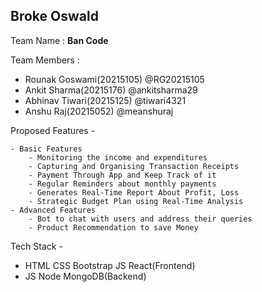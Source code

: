 ## Broke Oswald 

Team Name : **Ban Code**

Team Members : 
- Rounak Goswami(20215105) @RG20215105
- Ankit Sharma(20215176) @ankitsharma29
- Abhinav Tiwari(20215125) @tiwari4321
- Anshu Raj(20215052) @meanshuraj

Proposed Features - 
```
- Basic Features 
    - Monitoring the income and expenditures
    - Capturing and Organising Transaction Receipts
    - Payment Through App and Keep Track of it
    - Regular Reminders about monthly payments
    - Generates Real-Time Report About Profit, Loss
    - Strategic Budget Plan using Real-Time Analysis
- Advanced Features
    - Bot to chat with users and address their queries
    - Product Recommendation to save Money
```

Tech Stack - 
- HTML CSS Bootstrap JS React(Frontend) 
- JS Node MongoDB(Backend)



